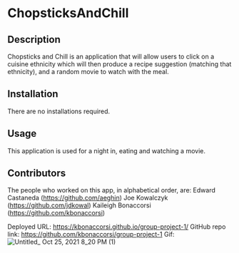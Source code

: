# ChopsticksAndChill
  
## Description
Chopsticks and Chill is an application that will allow users to click on a cuisine ethnicity which will then produce a recipe suggestion (matching that ethnicity), and a random movie to watch with the meal.
  
## Installation
There are no installations required.

## Usage
This application is used for a night in, eating and watching a movie.

## Contributors
The people who worked on this app, in alphabetical order, are:
Edward Castaneda (https://github.com/aeghin)
Joe Kowalczyk (https://github.com/jdkowal)
Kaileigh Bonaccorsi (https://github.com/kbonaccorsi)

Deployed URL: https://kbonaccorsi.github.io/group-project-1/
GitHub repo link: https://github.com/kbonaccorsi/group-project-1
Gif: ![Untitled_ Oct 25, 2021 8_20 PM (1)](https://user-images.githubusercontent.com/86372011/138792816-28729a8d-c76f-44ce-85e8-c3a3b3d02d91.gif)
